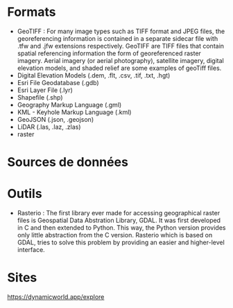 # Formats
* GeoTIFF : For many image types such as TIFF format and JPEG files, the georeferencing information is contained in a separate sidecar file with .tfw and .jfw extensions respectively.
GeoTIFF are TIFF files that contain spatial referencing information the form of georeferenced raster imagery. Aerial imagery (or aerial photography), satellite imagery, digital elevation models, and shaded relief are some examples of geoTiff files.
* Digital Elevation Models (.dem, .flt, .csv, .tif, .txt, .hgt)
* Esri File Geodatabase (.gdb)
* Esri Layer File (.lyr)
* Shapefile (.shp)
* Geography Markup Language (.gml)
* KML - Keyhole Markup Language (.kml)
* GeoJSON (.json, .geojson)
* LiDAR (.las, .laz, .zlas)
* raster
 

# Sources de données
# Outils
* Rasterio : The first library ever made for accessing geographical raster files is Geospatial Data Abstration Library, GDAL. It was first developed in C and then extended to Python. This way, the Python version provides only little abstraction from the C version. Rasterio which is based on GDAL, tries to solve this problem by providing an easier and higher-level interface.

# Sites 
https://dynamicworld.app/explore

